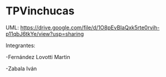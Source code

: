 # TPVinchucas

UML: https://drive.google.com/file/d/1O8pEvBIaQxk5rte0rvih-p11qbJ6tkYe/view?usp=sharing

Integrantes:

-Fernández Lovotti Martin

-Zabala Iván
